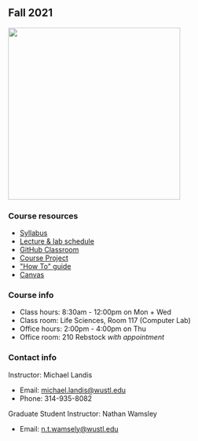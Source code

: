 ## Fall 2021

<img src="assets/home/biol4220_logo_trim.png" width="350"/>

### Course resources

* [Syllabus](https://docs.google.com/document/d/1KF-E33A-oBGcFqy7ovui8jmQMkstPyF4UUDU_Gf-kd0/edit?usp=sharing)
* [Lecture & lab schedule](course_schedule.md)
* [GitHub Classroom](https://classroom.github.com/classrooms/69019055-practical-bioinformatics-f2020)
* [Course Project](course_project.md)
* ["How To" guide](how_to_guide.md)
* [Canvas](https://wustl.instructure.com/courses/54531)

### Course info

* Class hours: 8:30am - 12:00pm on Mon + Wed
* Class room: Life Sciences, Room 117 (Computer Lab)
* Office hours: 2:00pm - 4:00pm on Thu
* Office room: 210 Rebstock *with appointment*

### Contact info

Instructor: Michael Landis
* Email: michael.landis@wustl.edu
* Phone: 314-935-8082

Graduate Student Instructor: Nathan Wamsley
* Email: n.t.wamsely@wustl.edu

